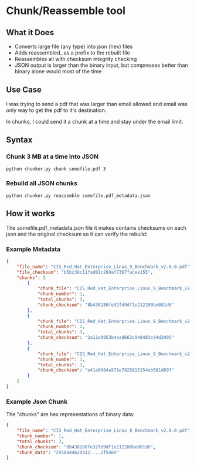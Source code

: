 # Chunk/Reassemble tool

## What it Does
- Converts large file (any type) into json (hex) files
- Adds reassembled_ as a prefix to the rebuilt file
- Reassembles all with checksum integrity checking
- JSON output is larger than the binary input, but compresses better than binary alone would most of the time

## Use Case
I was trying to send a pdf that was larger than email allowed and email was only way to get the pdf to it's destination.

In chunks, I could send it a chunk at a time and stay under the email limit.


## Syntax
### Chunk 3 MB at a time into JSON

`python chunker.py chunk somefile.pdf 3`

### Rebuild all JSON chunks
`python chunker.py reassemble somefile.pdf_metadata.json`

## How it works

The somefile.pdf_metadata.json file it makes contains checksums on each json and the original checksum so it can verify the rebuild:

### Example Metadata
```json
{
    "file_name": "CIS_Red_Hat_Enterprise_Linux_9_Benchmark_v2.0.0.pdf",
    "file_checksum": "b5bc38c11fad01c269af7367facee155",
    "chunks": [
        {
            "chunk_file": "CIS_Red_Hat_Enterprise_Linux_9_Benchmark_v2.0.0.pdf_01_03.json",
            "chunk_number": 1,
            "total_chunks": 3,
            "chunk_checksum": "8b438280fe32fd9df1e212280be081d6"
        },
        {
            "chunk_file": "CIS_Red_Hat_Enterprise_Linux_9_Benchmark_v2.0.0.pdf_02_03.json",
            "chunk_number": 2,
            "total_chunks": 3,
            "chunk_checksum": "2a11e0953b4ead663c948483c94d3995"
        },
        {
            "chunk_file": "CIS_Red_Hat_Enterprise_Linux_9_Benchmark_v2.0.0.pdf_03_03.json",
            "chunk_number": 3,
            "total_chunks": 3,
            "chunk_checksum": "e41e6684a571e7825815154eb581d097"
        }
    ]
}
```
### Example Json Chunk
The "chunks" are hex representations of binary data:

```json
{
    "file_name": "CIS_Red_Hat_Enterprise_Linux_9_Benchmark_v2.0.0.pdf",
    "chunk_number": 1,
    "total_chunks": 3,
    "chunk_checksum": "8b438280fe32fd9df1e212280be081d6",
    "chunk_data": "255044462d312....2f5469"
}
```
